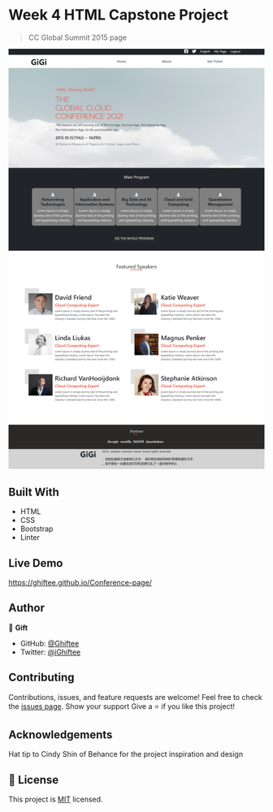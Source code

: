 # Week 4 HTML Capstone Project

> CC Global Summit 2015 page

![screenshot](assets/images/screenshot.png)

## Built With

- HTML
- CSS
- Bootstrap
- Linter

## Live Demo

https://ghiftee.github.io/Conference-page/

## Author

👤 **Gift**

- GitHub: [@Ghiftee](https://github.com/Ghiftee)
- Twitter: [@iGhiftee](https://twitter.com/iGhiftee)

## Contributing

Contributions, issues, and feature requests are welcome!
Feel free to check the [issues page](issues/).
Show your support
Give a ⭐️ if you like this project!

## Acknowledgements

Hat tip to Cindy Shin of Behance for the project inspiration and design

## 📝 License

This project is [MIT](LICENSE) licensed.
